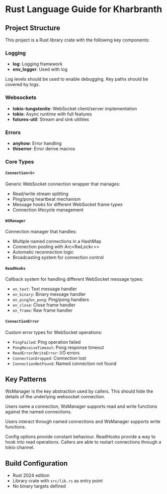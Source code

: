 # Rust Language Guide for Kharbranth

## Project Structure

This project is a Rust library crate with the following key components:

### Logging
- **log**: Logging framework
- **env_logger**: Used with log 

Log levels should be used to enable debugging. Key paths should be covered by logs.

### Websockets
- **tokio-tungstenite**: WebSocket client/server implementation
- **tokio**: Async runtime with full features
- **futures-util**: Stream and sink utilities

### Errors
- **anyhow**: Error handling
- **thiserror**: Error derive macros

### Core Types

#### `Connection<S>`
Generic WebSocket connection wrapper that manages:
- Read/write stream splitting
- Ping/pong heartbeat mechanism
- Message hooks for different WebSocket frame types
- Connection lifecycle management

#### `WSManager`
Connection manager that handles:
- Multiple named connections in a HashMap
- Connection pooling with Arc<RwLock<>>
- Automatic reconnection logic
- Broadcasting system for connection control

#### `ReadHooks`
Callback system for handling different WebSocket message types:
- `on_text`: Text message handler
- `on_binary`: Binary message handler  
- `on_ping`/`on_pong`: Ping/pong handlers
- `on_close`: Close frame handler
- `on_frame`: Raw frame handler

#### `ConnectionError`
Custom error types for WebSocket operations:
- `PingFailed`: Ping operation failed
- `PongReceiveTimeout`: Pong response timeout
- `ReadError`/`WriteError`: I/O errors
- `ConnectionDropped`: Connection lost
- `ConnectionNotFound`: Named connection not found

## Key Patterns

WsManager is the key abstraction used by callers. This should hide the details of the underlying websocket connection. 

Users name a connection, WsManager supports read and write functions against the named connections.

Users interact through named connections and WsManager supports write functions.

Config options provide constant behaviour. ReadHooks provide a way to hook into read operations. Callers are able to restart connections through a tokio channel.

## Build Configuration
- Rust 2024 edition
- Library crate with `src/lib.rs` as entry point
- No binary targets defined
